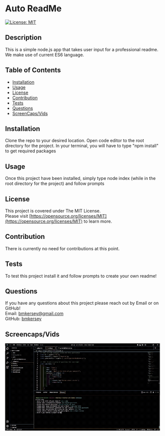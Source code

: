# Auto ReadMe
  [![License: MIT](https://img.shields.io/badge/License-MIT-yellow.svg)](https://opensource.org/licenses/MIT)
  ## Description
  This is a simple node.js app that takes user input for a professional readme. We make use of current ES6 language. 
  ## Table of Contents
  * [Installation](#installation)
  * [Usage](#usage)
  * [License](#license)
  * [Contribution](#contribution)
  * [Tests](#tests)
  * [Questions](#questions)
  * [ScreenCaps/Vids](#screencaps/vids)
  ## Installation
  Clone the repo to your desired location. Open code editor to the root directory for the project. In your terminal, you will have to type "npm install" to get required packages
  ## Usage
  Once this project have been installed, simply type node index (while in the root directory for the project) and follow prompts
  ## License
  This project is covered under The MIT License.  
  Please visit [https://opensource.org/licenses/MIT](https://opensource.org/licenses/MIT) to learn more.
  
  ## Contribution
  There is currently no need for contributions at this point.
  
  ## Tests 
  To test this project install it and follow prompts to create your own readme!
  
  ## Questions
  If you have any questions about this project please reach out by Email or on GitHub!  
  Email: bmkersey@gmail.com  
  GitHub: [bmkersey](https://github.com/bmkersey)

  ## Screencaps/Vids
  ![demo](./assets/example.gif) 
  
  